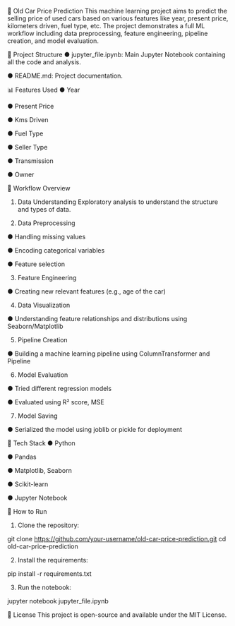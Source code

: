 🚗 Old Car Price Prediction
This machine learning project aims to predict the selling price of used cars based on various features like year, present price, kilometers driven, fuel type, etc. The project demonstrates a full ML workflow including data preprocessing, feature engineering, pipeline creation, and model evaluation.

📂 Project Structure
● jupyter_file.ipynb: Main Jupyter Notebook containing all the code and analysis.

● README.md: Project documentation.

📊 Features Used
● Year

● Present Price

● Kms Driven

● Fuel Type

● Seller Type

● Transmission

● Owner

🧪 Workflow Overview
1. Data Understanding
Exploratory analysis to understand the structure and types of data.

2. Data Preprocessing

● Handling missing values

● Encoding categorical variables

● Feature selection

3. Feature Engineering

● Creating new relevant features (e.g., age of the car)

4. Data Visualization

● Understanding feature relationships and distributions using Seaborn/Matplotlib

5. Pipeline Creation

● Building a machine learning pipeline using ColumnTransformer and Pipeline

6. Model Evaluation

●  Tried different regression models

●  Evaluated using R² score, MSE

7. Model Saving

● Serialized the model using joblib or pickle for deployment

🧰 Tech Stack
● Python

● Pandas

● Matplotlib, Seaborn

● Scikit-learn

● Jupyter Notebook

📌 How to Run
1. Clone the repository:

git clone https://github.com/your-username/old-car-price-prediction.git
cd old-car-price-prediction

2. Install the requirements:

pip install -r requirements.txt

3. Run the notebook:

jupyter notebook jupyter_file.ipynb

📝 License
This project is open-source and available under the MIT License.

